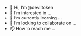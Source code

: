 - 👋 Hi, I’m @deviltoken
- 👀 I’m interested in ...
- 🌱 I’m currently learning ...
- 💞️ I’m looking to collaborate on ...
- 📫 How to reach me ...

<!---
deviltoken/deviltoken is a ✨ special ✨ repository because its `README.md` (this file) appears on your GitHub profile.
You can click the Preview link to take a look at your changes.
--->
